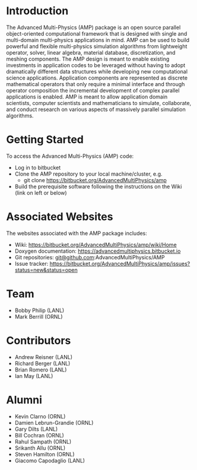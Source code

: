 # Introduction #
The Advanced Multi-Physics (AMP) package is an open source parallel object-oriented computational framework that is designed with single and multi-domain multi-physics applications in mind.  AMP can be used to build powerful and flexible multi-physics simulation algorithms from lightweight operator, solver, linear algebra, material database, discretization, and meshing components. The AMP design is meant to enable existing investments in application codes to be leveraged without having to adopt dramatically different data structures while developing new computational science applications. Application components are represented as discrete mathematical operators that only require a minimal interface and through operator composition the incremental development of complex parallel applications is enabled. AMP is meant to allow application domain scientists, computer scientists and mathematicians to simulate, collaborate, and conduct research on various aspects of massively parallel simulation algorithms. 

# Getting Started #

To access the Advanced Multi-Physics (AMP) code:

* Log in to bitbucket
* Clone the AMP repository to your local machine/cluster, e.g.
    * git clone https://bitbucket.org/AdvancedMultiPhysics/amp
* Build the prerequisite software following the instructions on the Wiki (link on left or below)

# Associated Websites #

The websites associated with the AMP package includes:

* Wiki: https://bitbucket.org/AdvancedMultiPhysics/amp/wiki/Home
* Doxygen documentation: https://advancedmultiphysics.bitbucket.io
* Git repositories: git@github.com:AdvancedMultiPhysics/AMP
* Issue tracker: https://bitbucket.org/AdvancedMultiPhysics/amp/issues?status=new&status=open

# Team #

* Bobby Philip (LANL)
* Mark Berrill (ORNL)

# Contributors #

* Andrew Reisner (LANL)
* Richard Berger (LANL)
* Brian Romero (LANL)
* Ian May (LANL)

# Alumni #

* Kevin Clarno (ORNL)
* Damien Lebrun-Grandie (ORNL)
* Gary Dilts (LANL)
* Bill Cochran (ORNL)
* Rahul Sampath (ORNL)
* Srikanth Allu (ORNL)
* Steven Hamilton (ORNL)
* Giacomo Capodaglio (LANL)
